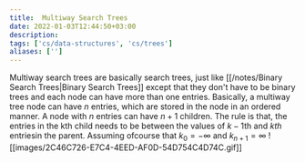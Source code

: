 ```yaml
---
title:  Multiway Search Trees
date: 2022-01-03T12:44:50+03:00
description: 
tags: ['cs/data-structures', 'cs/trees']
aliases: ['']
---
```

Multiway search trees are basically search trees, just like [[/notes/Binary Search Trees|Binary Search Trees]] except that they don't have to be binary trees and each node can have more than one entries. Basically, a multiway tree node can have $n$ entries, which are stored in the node in an ordered manner. A node with $n$ entries can have $n+1$ children. The rule is that, the entries in the kth child needs to be between the values of $k-1$th and $kth$ entriesin the parent. Assuming ofcourse that $k_0=-\infty$ and $k_{n+1}=\infty$
![[images/2C46C726-E7C4-4EED-AF0D-54D754C4D74C.gif]]